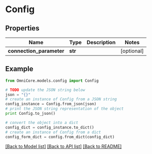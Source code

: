 # Config


## Properties
Name | Type | Description | Notes
------------ | ------------- | ------------- | -------------
**connection_parameter** | **str** |  | [optional] 

## Example

```python
from OmniCore.models.config import Config

# TODO update the JSON string below
json = "{}"
# create an instance of Config from a JSON string
config_instance = Config.from_json(json)
# print the JSON string representation of the object
print Config.to_json()

# convert the object into a dict
config_dict = config_instance.to_dict()
# create an instance of Config from a dict
config_form_dict = config.from_dict(config_dict)
```
[[Back to Model list]](../README.md#documentation-for-models) [[Back to API list]](../README.md#documentation-for-api-endpoints) [[Back to README]](../README.md)


